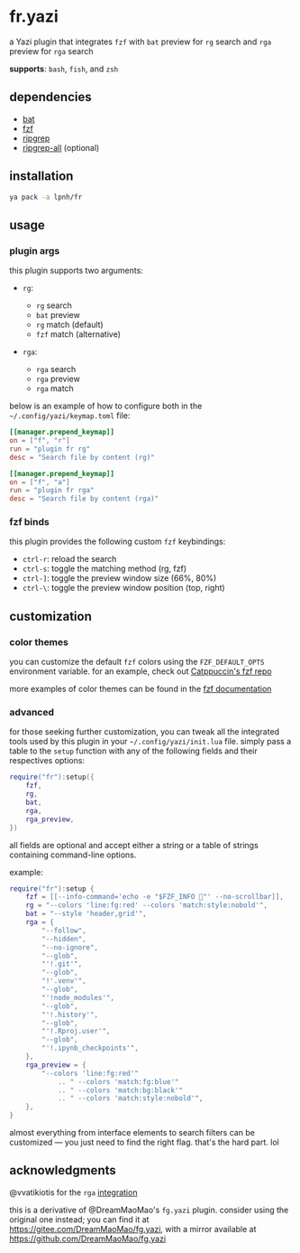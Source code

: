 # fr.yazi

a Yazi plugin that integrates `fzf` with `bat` preview for `rg` search and
`rga` preview for `rga` search

**supports**: `bash`, `fish`, and `zsh`

## dependencies

- [bat](https://github.com/sharkdp/bat)
- [fzf](https://junegunn.github.io/fzf/)
- [ripgrep](https://github.com/BurntSushi/ripgrep)
- [ripgrep-all](https://github.com/phiresky/ripgrep-all) (optional)

## installation

```sh
ya pack -a lpnh/fr
```

## usage

### plugin args

this plugin supports two arguments:

- `rg`:
   - `rg` search
   - `bat` preview
   - `rg` match (default)
   - `fzf` match (alternative)

- `rga`:
   - `rga` search
   - `rga` preview
   - `rga` match

below is an example of how to configure both in the
`~/.config/yazi/keymap.toml` file:

```toml
[[manager.prepend_keymap]]
on = ["f", "r"]
run = "plugin fr rg"
desc = "Search file by content (rg)"

[[manager.prepend_keymap]]
on = ["f", "a"]
run = "plugin fr rga"
desc = "Search file by content (rga)"
```

### fzf binds

this plugin provides the following custom `fzf` keybindings:

- `ctrl-r`: reload the search
- `ctrl-s`: toggle the matching method (rg, fzf)
- `ctrl-]`: toggle the preview window size (66%, 80%)
- `ctrl-\`: toggle the preview window position (top, right)

## customization

### color themes

you can customize the default `fzf` colors using the `FZF_DEFAULT_OPTS`
environment variable. for an example, check out [Catppuccin's fzf
repo](https://github.com/catppuccin/fzf?tab=readme-ov-file#usage)

more examples of color themes can be found in the [fzf
documentation](https://github.com/junegunn/fzf/blob/master/ADVANCED.md#color-themes)

### advanced

for those seeking further customization, you can tweak all the integrated tools
used by this plugin in your `~/.config/yazi/init.lua` file. simply pass a table
to the `setup` function with any of the following fields and their respectives
options:

```lua
require("fr"):setup({
    fzf,
    rg,
    bat,
    rga,
    rga_preview,
})
```

all fields are optional and accept either a string or a table of strings
containing command-line options.

example:

```lua
require("fr"):setup {
    fzf = [[--info-command='echo -e "$FZF_INFO 💛"' --no-scrollbar]],
    rg = "--colors 'line:fg:red' --colors 'match:style:nobold'",
    bat = "--style 'header,grid'",
    rga = {
        "--follow",
        "--hidden",
        "--no-ignore",
        "--glob",
        "'!.git'",
        "--glob",
        "!'.venv'",
        "--glob",
        "'!node_modules'",
        "--glob",
        "'!.history'",
        "--glob",
        "'!.Rproj.user'",
        "--glob",
        "'!.ipynb_checkpoints'",
    },
    rga_preview = {
        "--colors 'line:fg:red'"
            .. " --colors 'match:fg:blue'"
            .. " --colors 'match:bg:black'"
            .. " --colors 'match:style:nobold'",
    },
}
```

almost everything from interface elements to search filters can be customized —
you just need to find the right flag. that's the hard part. lol

## acknowledgments

@vvatikiotis for the `rga`
[integration](https://github.com/lpnh/fr.yazi/pull/1)

this is a derivative of @DreamMaoMao's `fg.yazi` plugin. consider using the
original one instead; you can find it at
<https://gitee.com/DreamMaoMao/fg.yazi>, with a mirror available at
<https://github.com/DreamMaoMao/fg.yazi>
